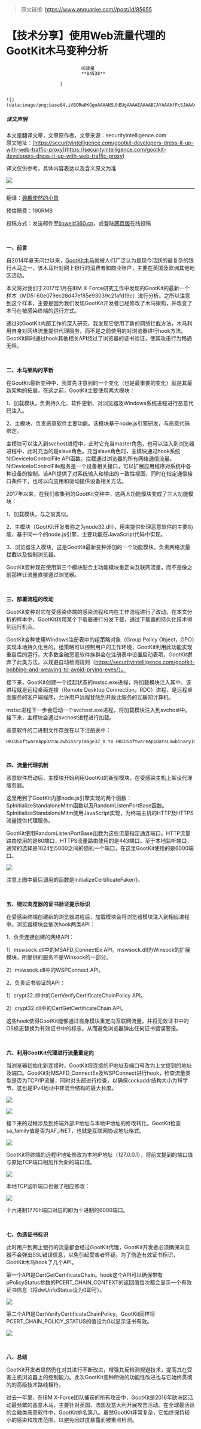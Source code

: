 > 原文链接: https://www.anquanke.com//post/id/85655 


# 【技术分享】使用Web流量代理的GootKit木马变种分析


                                阅读量   
                                **84538**
                            
                        |
                        
                                                                                                                                    ![](data:image/png;base64,iVBORw0KGgoAAAANSUhEUgAAAAEAAAABCAYAAAAfFcSJAAAAAXNSR0IArs4c6QAAAARnQU1BAACxjwv8YQUAAAAJcEhZcwAADsQAAA7EAZUrDhsAAAANSURBVBhXYzh8+PB/AAffA0nNPuCLAAAAAElFTkSuQmCC)
                                                                                            



##### 译文声明

本文是翻译文章，文章原作者，文章来源：securityintelligence.com
                                <br>原文地址：[https://securityintelligence.com/gootkit-developers-dress-it-up-with-web-traffic-proxy](https://securityintelligence.com/gootkit-developers-dress-it-up-with-web-traffic-proxy)

译文仅供参考，具体内容表达以及含义原文为准

**[![](https://p4.ssl.qhimg.com/t01a7248f7e5aaa6aa6.jpg)](https://p4.ssl.qhimg.com/t01a7248f7e5aaa6aa6.jpg)**

****

翻译：[興趣使然的小胃](http://bobao.360.cn/member/contribute?uid=2819002922)

预估稿费：190RMB

投稿方式：发送邮件至[linwei#360.cn](mailto:linwei@360.cn)，或登陆[网页版](http://bobao.360.cn/contribute/index)在线投稿

**<br>**

**一、前言**

自2014年夏天问世以来，[GootKit木马](https://exchange.xforce.ibmcloud.com/collection/GootKit-Ongoing-Research-Collection-422ab7991b937f35b89923f928b79702)就被人们广泛认为是现今活跃的最复杂的银行木马之一，该木马针对网上银行的消费者和商业账户，主要在英国及欧洲其他地区活动。

本文将对我们于2017年1月在IBM X-Force研究工作中发现的GootKit的最新一个样本（MD5: 60e079ec28d47ef85e93039c21afd19c）进行分析。之所以注意到这个样本，主要是因为我们发现GootKit开发者已经修改了木马架构，并改变了木马在被感染终端的运行方式。

通过对GootKit内部工作的深入研究，我发现它使用了新的网络拦截方法，木马利用自身对网络流量提供代理服务，而不是之前使用的对浏览器进行hook方法。GootKit同时通过hook其他相关API绕过了浏览器的证书验证，使其攻击行为畅通无阻。

<br>

**二、木马架构的革新**

在GootKit最新变种中，我首先注意到的一个变化（也是最重要的变化）就是其最新架构的拓展，在这之前，GootKit主要使用两大模块：

1、加载模块，负责持久化、软件更新、对浏览器及Windows系统进程进行恶意代码注入。

2、主模块，负责恶意软件主要功能。该模块基于node.js引擎研发，与恶意代码绑定。

主模块可以注入到svchost进程中，此时它充当master角色，也可以注入到浏览器进程中，此时充当的是slave角色。充当slave角色时，主模块通过hook系统NtDeviceIoControlFile API函数，拦截通过浏览器的所有网络通信流量。NtDeviceIoControlFile服务是一个设备相关接口，可以扩展应用程序对系统中各种设备的控制。该API提供了对系统输入和输出的一致性视图，同时在指定通信接口条件下，也可以向应用和驱动提供设备相关方法。

2017年以来，在我们收集到的GootKit变种中，这两大功能模块变成了三大功能模块：

1、加载模块，与之前类似。

2、主模块（GootKit开发者称之为node32.dll），用来提供处理恶意软件的主要功能，基于同一个的node.js引擎，主要功能在JavaScript代码中实现。

3、浏览器注入模块，这是GootKit最新变种添加的一个功能模块，负责网络流量拦截以及控制浏览器。

GootKit变种现在使用第三个模块配合主功能模块重定向互联网流量，而不是像之前那样让流量直接通过浏览器。

<br>

**三、部署流程的改动**

GootKit变种对它在受感染终端的感染流程和内在工作流程进行了改动。在本文分析的样本中，GootKit利用某个下载器进行分发下载，通过下载器的持久化技术得到运行机会。

GootKit变种使用Windows注册表中的组策略对象（Group Policy Object，GPO）实现本地持久化目的。组策略可以控制用户的工作环境，GootKit利用此功能实现重启后的运行。大多数金融恶意软件族群会在注册表中设置启动表项，GootKit摒弃了此类方法，以规避自动检测规则（https://securityintelligence.com/gootkit-bobbing-and-weaving-to-avoid-prying-eyes/）。

接下来，GootKit创建一个挂起状态的mstsc.exe进程，将加载模块注入其中。该进程就是远程桌面连接（Remote Desktop Connection，RDC）进程，是远程桌面服务的客户端程序，允许用户远程登陆到开放此服务的互联网计算机。

mstsc进程下一步会启动一个svchost.exe进程，将加载模块注入到svchost中。接下来，主模块会通过svchost进程进行加载。

恶意软件的二进制文件存放在以下注册表中：

```
HKCUSoftwareAppDataLowbinaryImage32_0 to HKCUSoftwareAppDataLowbinaryImage32_7
```

<br>

**四、流量代理机制**

恶意软件启动后，主模块开始利用GootKit的新型模块，在受感染主机上架设代理服务器。

这里用到了GootKit内部node.js引擎实现的两个函数：SpInitializeStandaloneMitm函数以及RandomListenPortBase函数。SpInitializeStandaloneMitm使用JavaScript实现，为终端主机的HTTP及HTTPS流量提供代理服务。

GootKit使用RandomListenPortBase函数为这些流量指定通连端口。HTTP流量路由使用的是80端口，HTTPS流量路由使用的是443端口。至于本地监听端口，通常的选择是1024到5000之间的随机一个端口，在这里GootKit使用的是6000端口。

[![](https://p0.ssl.qhimg.com/t01e36dfcdbb8de4e55.png)](https://p0.ssl.qhimg.com/t01e36dfcdbb8de4e55.png)

注意上图中最后调用的函数是InitializeCertificateFaker()。

<br>

**五、绕过浏览器的证书验证提示标识**

在受感染终端创建新的浏览器进程后，加载模块会将浏览器模块注入到相应进程中。浏览器模块会依次hook两类API：

1、负责连接创建的网络API：

1）mswsock.dll中的MSAFD_ConnectEx API。mswsock.dll为Winsock的扩展模块，所提供的服务不是Winsock的一部分。

2）mswsock.dll中的WSPConnect API。

2、负责证书验证的API：

1）crypt32.dll中的CertVerifyCertificateChainPolicy API。

2）crypt32.dll中的CertGetCertificateChain API。

这些hook使得GootKit能够通过自身模块重定向互联网流量，并将无效证书中的OS标志替换为有效证书中的标志，从而避免浏览器弹出任何证书错误警报。

<br>

**六、利用GootKit代理进行流量重定向**

当浏览器初始化新连接时，GootKit将连接的IP地址及端口号改为上文提到的地址及端口。GootKit对MSAFD_ConnectEx及WSPConnect进行hook，检查流量类型是否为TCP/IP流量，同时对头部进行检查，以确保sockaddr结构大小为16字节，这也是IPv4地址中非混合结构的最大长度。

[![](https://p1.ssl.qhimg.com/t01e90515d35dd5fb1b.png)](https://p1.ssl.qhimg.com/t01e90515d35dd5fb1b.png)

[![](https://p1.ssl.qhimg.com/t01dc15dcc485dad27d.png)](https://p1.ssl.qhimg.com/t01dc15dcc485dad27d.png)

接下来的过程涉及到终端外部IP地址与本地IP地址的修改转化。GootKit检查sa_family值是否为AF_INET，也就是互联网协议地址格式。

[![](https://p0.ssl.qhimg.com/t0155ea100c045f00be.png)](https://p0.ssl.qhimg.com/t0155ea100c045f00be.png)

GootKit将终端的远程IP地址修改为本地IP地址（127.0.0.1），将前文提到的端口值与原始TCP端口相加作为新的端口值。

[![](https://p4.ssl.qhimg.com/t01c2dfc4476e9c027a.png)](https://p4.ssl.qhimg.com/t01c2dfc4476e9c027a.png)

本地TCP监听端口也做了相应修改：

[![](https://p2.ssl.qhimg.com/t01b94ce9bf0158681c.png)](https://p2.ssl.qhimg.com/t01b94ce9bf0158681c.png)

十六进制1770h端口对应的即为十进制的6000端口。

<br>

**七、伪造证书标识**

此时用户到网上银行的流量都会经过GootKit代理，GootKit开发者必须确保浏览器不会弹出SSL错误信息，以免引起受害者怀疑。为了伪造有效证书标识，GootKit木马hook了几个API。

第一个API是CertGetCertificateChain。hook这个API可以确保带有pPolicyStatus参数的PCERT_CHAIN_CONTEXT的返回值每次都会显示一个有效证书信息（将dwUnfoStatus设为0即可）。

[![](https://p2.ssl.qhimg.com/t0198d489a15ff94492.png)](https://p2.ssl.qhimg.com/t0198d489a15ff94492.png)

第二个API是CertVerifyCertificateChainPolicy。GootKit同样将PCERT_CHAIN_POLICY_STATUS的值设为0以显示证书有效。

[![](https://p5.ssl.qhimg.com/t0141c92990a2c92294.png)](https://p5.ssl.qhimg.com/t0141c92990a2c92294.png)

<br>

**八、总结**

GootKit开发者显然仍在对其进行不断改进，增强其反检测规避技术，提高其在受害主机浏览器上的控制能力。此次GootKit变种所做的功能性改进也与它始终贯彻的的高级技术路线相符。

过去一年里，在IBM X-Force团队捕获的所有攻击中，GootKit是2016年欧洲区活动最频繁的恶意木马，主要针对英国、法国及意大利开展攻击活动。在全球最活跃的金融类恶意软件中，GootKit排名第八。虽然GootKit非常复杂，它始终保持较小的感染和攻击范围，以避免因过度暴露而被重点检测。
